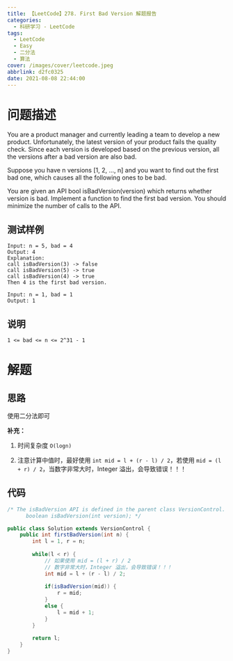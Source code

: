 ```yaml
---
title: 【LeetCode】278. First Bad Version 解题报告
categories:
  - 科研学习 - LeetCode
tags:
  - LeetCode
  - Easy
  - 二分法
  - 算法
cover: /images/cover/leetcode.jpeg
abbrlink: d2fc0325
date: 2021-08-08 22:44:00
---
```


# 问题描述

You are a product manager and currently leading a team to develop a new product. Unfortunately, the latest version of your product fails the quality check. Since each version is developed based on the previous version, all the versions after a bad version are also bad.

Suppose you have n versions [1, 2, ..., n] and you want to find out the first bad one, which causes all the following ones to be bad.

You are given an API bool isBadVersion(version) which returns whether version is bad. Implement a function to find the first bad version. You should minimize the number of calls to the API.

## 测试样例

```
Input: n = 5, bad = 4
Output: 4
Explanation:
call isBadVersion(3) -> false
call isBadVersion(5) -> true
call isBadVersion(4) -> true
Then 4 is the first bad version.
```

```
Input: n = 1, bad = 1
Output: 1
```

## 说明

```
1 <= bad <= n <= 2^31 - 1
```

# 解题

## 思路

使用二分法即可

**补充：**

1. 时间复杂度 `O(logn)`

1. 注意计算中值时，最好使用 `int mid = l + (r - l) / 2`，若使用 `mid = (l + r) / 2`，当数字非常大时，Integer 溢出，会导致错误！！！

## 代码

```java
/* The isBadVersion API is defined in the parent class VersionControl.
      boolean isBadVersion(int version); */

public class Solution extends VersionControl {
    public int firstBadVersion(int n) {
        int l = 1, r = n;
        
        while(l < r) {
            // 如果使用 mid = (l + r) / 2
            // 数字非常大时，Integer 溢出，会导致错误！！！
            int mid = l + (r - l) / 2;
            
            if(isBadVersion(mid)) {
                r = mid;
            }
            else {
                l = mid + 1;
            }
        }
        
        return l;
    }
}
```


